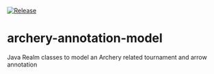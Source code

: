 [![Release](https://jitpack.io/v/gpulido/archery-annotation-model.svg)](https://jitpack.io/#gpulido/archery-annotation-model)
# archery-annotation-model
Java Realm classes to model an Archery related tournament and arrow annotation
